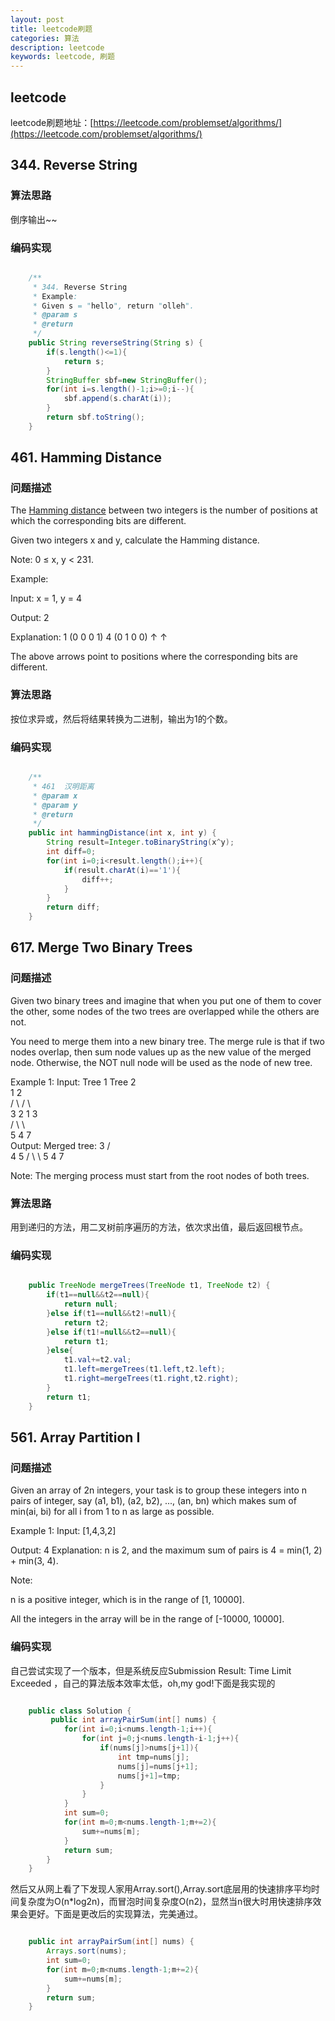 ```yaml
---
layout: post
title: leetcode刷题
categories: 算法
description: leetcode
keywords: leetcode, 刷题
---
```

## leetcode
leetcode刷题地址：[https://leetcode.com/problemset/algorithms/](https://leetcode.com/problemset/algorithms/)

## 344. Reverse String
### 算法思路
倒序输出~~
### 编码实现
```java

    /**
     * 344. Reverse String
     * Example:
     * Given s = "hello", return "olleh".
     * @param s
     * @return
     */
    public String reverseString(String s) {
        if(s.length()<=1){
            return s;
        }
        StringBuffer sbf=new StringBuffer();
        for(int i=s.length()-1;i>=0;i--){
            sbf.append(s.charAt(i));
        }
        return sbf.toString();
    }
```
## 461. Hamming Distance
### 问题描述
The [Hamming distance](https://en.wikipedia.org/wiki/Hamming_distance) between two integers is the number of positions at which the corresponding bits are different.

Given two integers x and y, calculate the Hamming distance.

Note:
0 ≤ x, y < 231.

Example:

Input: x = 1, y = 4

Output: 2

Explanation:
1   (0 0 0 1)
4   (0 1 0 0)
       ↑   ↑

The above arrows point to positions where the corresponding bits are different.
### 算法思路
按位求异或，然后将结果转换为二进制，输出为1的个数。
### 编码实现
```java

 	/**
     * 461  汉明距离
     * @param x
     * @param y
     * @return
     */
    public int hammingDistance(int x, int y) {
        String result=Integer.toBinaryString(x^y);
        int diff=0;
        for(int i=0;i<result.length();i++){
            if(result.charAt(i)=='1'){
                diff++;
            }
        }
        return diff;
    }
```
## 617. Merge Two Binary Trees
### 问题描述
Given two binary trees and imagine that when you put one of them to cover the other, some nodes of the two trees are overlapped while the others are not.

You need to merge them into a new binary tree. The merge rule is that if two nodes overlap, then sum node values up as the new value of the merged node. Otherwise, the NOT null node will be used as the node of new tree.


Example 1:
Input: 
	Tree 1                     Tree 2                  
          1                         2                             
         / \                       / \                            
        3   2                     1   3                        
       /                           \   \                      
      5                             4   7                  
Output: 
Merged tree:
	     3
	    / \
	   4   5
	  / \   \ 
	 5   4   7


Note: The merging process must start from the root nodes of both trees.
### 算法思路
用到递归的方法，用二叉树前序遍历的方法，依次求出值，最后返回根节点。
### 编码实现
```java

	public TreeNode mergeTrees(TreeNode t1, TreeNode t2) {
        if(t1==null&&t2==null){
            return null;
        }else if(t1==null&&t2!=null){
            return t2;
        }else if(t1!=null&&t2==null){
            return t1;
        }else{
            t1.val+=t2.val;
            t1.left=mergeTrees(t1.left,t2.left);
            t1.right=mergeTrees(t1.right,t2.right);
        }
        return t1;
    }
```
##  561. Array Partition I
### 问题描述
Given an array of 2n integers, your task is to group these integers into n pairs of integer, say (a1, b1), (a2, b2), ..., (an, bn) which makes sum of min(ai, bi) for all i from 1 to n as large as possible.

Example 1:
Input: [1,4,3,2]

Output: 4
Explanation: n is 2, and the maximum sum of pairs is 4 = min(1, 2) + min(3, 4).

Note:

n is a positive integer, which is in the range of [1, 10000].

All the integers in the array will be in the range of [-10000, 10000].
### 编码实现
自己尝试实现了一个版本，但是系统反应Submission Result: Time Limit Exceeded ，自己的算法版本效率太低，oh,my god!下面是我实现的

```java

	public class Solution {
	     public int arrayPairSum(int[] nums) {
	        for(int i=0;i<nums.length-1;i++){
	            for(int j=0;j<nums.length-i-1;j++){
	                if(nums[j]>nums[j+1]){
	                    int tmp=nums[j];
	                    nums[j]=nums[j+1];
	                    nums[j+1]=tmp;
	                }
	            }
	        }
	        int sum=0;
	        for(int m=0;m<nums.length-1;m+=2){
	            sum+=nums[m];
	        }
	        return sum;
	    }
	}

```

然后又从网上看了下发现人家用Array.sort(),Array.sort底层用的快速排序平均时间复杂度为O(n*log2n)，而冒泡时间复杂度O(n2)，显然当n很大时用快速排序效果会更好。下面是更改后的实现算法，完美通过。

```java

 	public int arrayPairSum(int[] nums) {
        Arrays.sort(nums);
        int sum=0;
        for(int m=0;m<nums.length-1;m+=2){
            sum+=nums[m];
        }
        return sum;
    }
```
